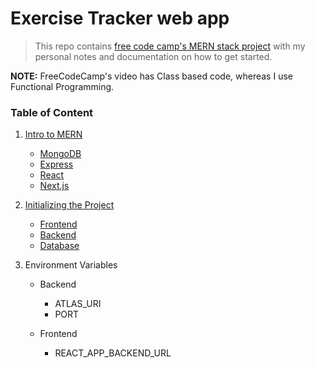 # Exercise Tracker web app

> This repo contains [free code camp's MERN stack project](https://youtu.be/7CqJlxBYj-M) with my personal notes and documentation on how to get started.

**NOTE:** FreeCodeCamp's video has Class based code, whereas I use Functional Programming.

### Table of Content

1. [Intro to MERN](./Documentation/MERN.md)

    - [MongoDB](./Documentation/MERN.md/#mongo)
    - [Express](./Documentation/MERN.md/#express)
    - [React](./Documentation/MERN.md/#react)
    - [Next.js](./Documentation/MERN.md/#next)

1. [Initializing the Project](./Documentation/Getting%20Started.md)

    - [Frontend](./Documentation/Getting%20Started.md/#Frontend)
    - [Backend](./Documentation/Getting%20Started.md/#backend)
    - [Database](./Documentation/steps%20to%20build%20cluster.md)

1. Environment Variables

    - Backend

        - ATLAS_URI
        - PORT

    - Frontend
        - REACT_APP_BACKEND_URL
          <!-- REUSABLES -->

<!-- DIVIDER -->
<!-- <img src="../Resources/Animations/rainbow_divider.gif" height=30 width=1000 /> -->
